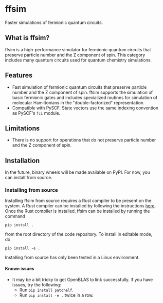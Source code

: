 # ffsim

Faster simulations of fermionic quantum circuits.

## What is ffsim?

ffsim is a high-performance simulator for fermionic quantum circuits that preserve particle number
and the Z component of spin. This category includes many quantum circuits used for quantum chemistry simulations.

## Features

- Fast simulation of fermionic quantum circuits that preserve particle number and the Z component of spin.
  ffsim supports the simulation of basic fermionic gates and includes specialized routines for simulation
  of molecular Hamiltonians in the "double-factorized" representation.
- Compatible with PySCF. State vectors use the same indexing convention as PySCF's `fci` module.

## Limitations

- There is no support for operations that do not preserve particle number and the Z component of spin.

## Installation

In the future, binary wheels will be made available on PyPI. For now, you can install from source.

### Installing from source

Installing ffsim from source requires a Rust compiler to be present on the system.
A Rust compiler can be installed by following the instructions [here](https://www.rust-lang.org/tools/install).
Once the Rust compiler is installed, ffsim can be installed by running the command

    pip install .

from the root directory of the code repository. To install in editable mode, do

    pip install -e .

Installing from source has only been tested in a Linux environment.

#### Known issues

- It may be a bit tricky to get OpenBLAS to link successfully. If you have issues, try the following:
  - Run `pip install patchelf`.
  - Run `pip install -e .` twice in a row.